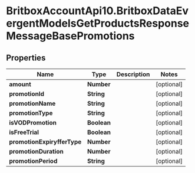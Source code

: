 # BritboxAccountApi10.BritboxDataEvergentModelsGetProductsResponseMessageBasePromotions

## Properties
Name | Type | Description | Notes
------------ | ------------- | ------------- | -------------
**amount** | **Number** |  | [optional] 
**promotionId** | **String** |  | [optional] 
**promotionName** | **String** |  | [optional] 
**promotionType** | **String** |  | [optional] 
**isVODPromotion** | **Boolean** |  | [optional] 
**isFreeTrial** | **Boolean** |  | [optional] 
**promotionExpiryfferType** | **Number** |  | [optional] 
**promotionDuration** | **Number** |  | [optional] 
**promotionPeriod** | **String** |  | [optional] 



